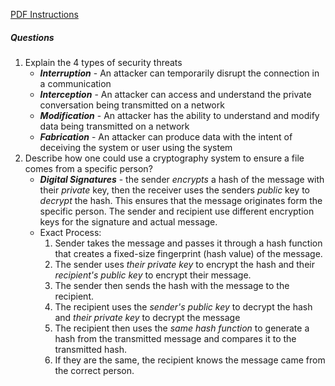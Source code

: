 [PDF Instructions](https://ele.exeter.ac.uk/pluginfile.php/5352246/mod_resource/content/2/Tutorial_03.pdf)

##### Questions
1. Explain the 4 types of security threats
	- ***Interruption*** - An attacker can temporarily disrupt the connection in a communication
	- ***Interception*** - An attacker can access and understand the private conversation being transmitted on a network
	- ***Modification*** - An attacker has the ability to understand and modify data being transmitted on a network
	- ***Fabrication*** - An attacker can produce data with the intent of deceiving the system or user using the system
2. Describe how one could use a cryptography system to ensure a file comes from a specific person?
	- ***Digital Signatures*** - the sender *encrypts* a hash of the message with their *private* key, then the receiver uses the senders *public* key to *decrypt* the hash. This ensures that the message originates form the specific person. The sender and recipient use different encryption keys for the signature and actual message. 
	- Exact Process:
		1. Sender takes the message and passes it through a hash function that creates a fixed-size fingerprint (hash value) of the message. 
		2. The sender uses *their private key* to encrypt the hash and their *recipient's public key* to encrypt their message.
		3. The sender then sends the hash with the message to the recipient.
		4. The recipient uses the *sender's public key* to decrypt the hash and *their private key* to decrypt the message
		5. The recipient then uses the *same hash function* to generate a hash from the transmitted message and compares it to the transmitted hash.
		6. If they are the same, the recipient knows the message came from the correct person.


